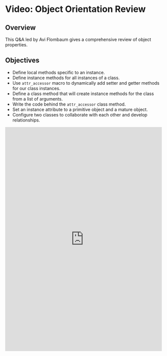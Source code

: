 # Video: Object Orientation Review

## Overview

This Q&A led by Avi Flombaum gives a comprehensive review of object properties. 

## Objectives

- Define local methods specific to an instance.
- Define instance methods for all instances of a class.
- Use `attr_accessor` macro to dynamically add setter and getter methods for our class instances.
- Define a class method that will create instance methods for the class from a list of arguments.
- Write the code behind the `attr_accessor` class method.
- Set an instance attribute to a primitive object and a mature object.
- Configure two classes to collaborate with each other and develop relationships.

<iframe width="100%" height="720" src="https://www.youtube.com/embed/ab11lJJKm8M?rel=0&amp;showinfo=0" frameborder="0" allowfullscreen></iframe>
